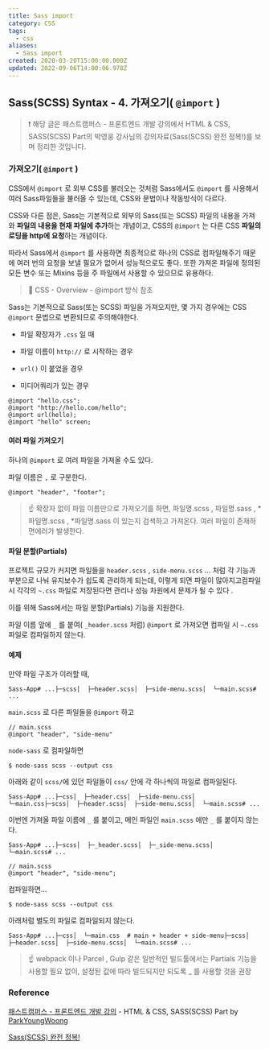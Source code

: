 ```yaml
---
title: Sass import
category: CSS
tags:
  - css
aliases:
  - Sass import
created: 2020-03-20T15:00:00.000Z
updated: 2022-09-06T14:00:06.978Z
---
```


<Metadata />

## Sass(SCSS) Syntax - 4. 가져오기( `@import` )

> ❗️ 해당 글은 패스트캠퍼스 - 프론트엔드 개발 강의에서 HTML & CSS, SASS(SCSS) Part의 박영웅 강사님의 강의자료(Sass(SCSS) 완전 정복!)를 보며 정리한 것입니다.

### 가져오기( `@import` )

CSS에서 `@import` 로 외부 CSS를 불러오는 것처럼 Sass에서도 `@import` 를 사용해서여러 Sass파일들을 불러올 수 있는데, CSS와 문법이나 작동방식이 다르다.

CSS와 다른 점은, Sass는 기본적으로 외부의 Sass(또는 SCSS) 파일의 내용을 가져와 **파일의 내용을 현재 파일에 추가**하는 개념이고, CSS의 `@import` 는 다른 CSS **파일의 로딩을 http에 요청**하는 개념이다.

따라서 Sass에서 `@import` 를 사용하면 최종적으로 하나의 CSS로 컴파일해주기 때문에 여러 번의 요청을 보낼 필요가 없어서 성능적으로도 좋다. 또한 가져온 파일에 정의된 모든 변수 또는 Mixins 등을 주 파일에서 사용할 수 있으므로 유용하다.

> 🔗 CSS - Overview - @import 방식 참조

Sass는 기본적으로 Sass(또는 SCSS) 파일을 가져오지만, 몇 가지 경우에는 CSS `@import` 문법으로 변환되므로 주의해야한다.

- 파일 확장자가 `.css` 일 때

- 파일 이름이 `http://` 로 시작하는 경우

- `url()` 이 붙었을 경우

- 미디어쿼리가 있는 경우

```
@import "hello.css";
@import "http://hello.com/hello";
@import url(hello);
@import "hello" screen;
```

#### 여러 파일 가져오기

하나의 `@import` 로 여러 파일을 가져올 수도 있다.

파일 이름은 `,` 로 구분한다.

```
@import "header", "footer";
```

> ☝️ 확장자 없이 파일 이름만으로 가져오기를 하면, 파일명.scss , 파일명.sass , *파일명.scss , *파일명.sass 이 있는지 검색하고 가져온다. 여러 파일이 존재하면에러가 발생한다.

#### 파일 분할(Partials)

프로젝트 규모가 커지면 파일들을 `header.scss` , `side-menu.scss` … 처럼 각 기능과 부분으로 나눠 유지보수가 쉽도록 관리하게 되는데, 이렇게 되면 파일이 많아지고컴파일시 각각의 `~.css` 파일로 저장된다면 관리나 성능 차원에서 문제가 될 수 있다 .

이를 위해 Sass에서는 파일 분할(Partials) 기능을 지원한다.

파일 이름 앞에 `_` 를 붙여( `_header.scss` 처럼) `@import` 로 가져오면 컴파일 시 `~.css` 파일로 컴파일하지 않는다.

#### 예제

만약 파일 구조가 이러할 때,

```
Sass-App# ...├─scss│  ├─header.scss│  ├─side-menu.scss│  └─main.scss# ...
```

`main.scss` 로 다른 파일들을 `@import` 하고

```
// main.scss
@import "header", "side-menu"
```

`node-sass` 로 컴파일하면

```
$ node-sass scss --output css
```

아래와 같이 `scss/`에 있던 파일들이 `css/` 안에 각 하나씩의 파일로 컴파일된다.

```
Sass-App# ...├─css│  ├─header.css│  ├─side-menu.css│  └─main.css├─scss│  ├─header.scss│  ├─side-menu.scss│  └─main.scss# ...
```

이번엔 가져올 파일 이름에 `_` 를 붙이고, 메인 파일인 `main.scss` 에만 `_` 를 붙이지 않는다.

```
Sass-App# ...├─scss│  ├─_header.scss│  ├─_side-menu.scss│  └─main.scss# ...
```

```
// main.scss
@import "header", "side-menu";
```

컴파일하면…

```
$ node-sass scss --output css
```

아래처럼 별도의 파일로 컴파일되지 않는다.

```
Sass-App# ...├─css│  └─main.css  # main + header + side-menu├─scss│  ├─header.scss│  ├─side-menu.scss│  └─main.scss# ...
```

> ☝️ webpack 이나 Parcel , Gulp 같은 일반적인 빌드툴에서는 Partials 기능을 사용할 필요 없이, 설정된 값에 따라 빌드되지만 되도록 \_ 를 사용할 것을 권장

### Reference

[패스트캠퍼스 - 프론트엔드 개발 강의](https://www.fastcampus.co.kr/dev_online_react/) - HTML & CSS, SASS(SCSS) Part by [ParkYoungWoong](https://github.com/ParkYoungWoong)

[Sass(SCSS) 완전 정복!](https://heropy.blog/2018/01/31/sass/)
